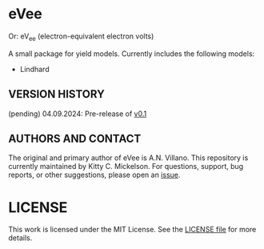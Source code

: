 # eVee

Or: eV<sub>ee</sub> (electron-equivalent electron volts)

A small package for yield models.
Currently includes the following models:
* Lindhard

## VERSION HISTORY

(pending) 04.09.2024: Pre-release of [v0.1](https://github.com/villano-lab/eVee/releases/tag/v0.1)

## AUTHORS AND CONTACT

The original and primary author of eVee is A.N. Villano.
This repository is currently maintained by Kitty C. Mickelson.
For questions, support, bug reports, or other suggestions, please open an [issue](https://github.com/villano-lab/eVee/issues).

# LICENSE

This work is licensed under the MIT License.
See the [LICENSE file](https://github.com/villano-lab/eVee/tree/master/LICENSE) for more details.
